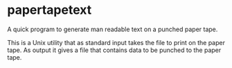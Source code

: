 # papertapetext
A quick program to generate man readable text on a punched paper tape.


This is a Unix utility that as standard input takes the file to print on the paper tape. As output it gives a file that contains data to be punched to the paper tape.
